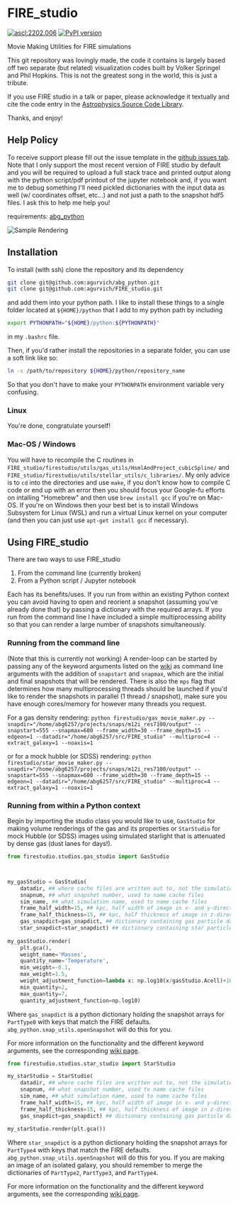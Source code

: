 # FIRE_studio
<a href="https://ascl.net/2202.006"><img src="https://img.shields.io/badge/ascl-2202.006-blue.svg?colorB=262255" alt="ascl:2202.006" /></a>
[![PyPI version](https://badge.fury.io/py/firestudio.svg)](https://badge.fury.io/py/firestudio)

Movie Making Utilities for FIRE simulations

This git repository was lovingly made, the code it contains is largely based off two separate (but related) visualization codes built by Volker Springel and Phil Hopkins. This is not the greatest song in the world, this is just a tribute.

If you use FIRE studio in a talk or paper, please acknowledge it textually and cite the code entry in the [Astrophysics Source Code Library](https://ui.adsabs.harvard.edu/abs/2022ascl.soft02006G/abstract).

Thanks, and enjoy!

## Help Policy
To receive support please fill out the issue template in the [github issues tab](https://github.com/agurvich/FIRE_studio/issues). 
Note that I only support the most recent version of FIRE studio by default and you will be required to upload a full stack trace and printed output along with the python script/pdf printout of the jupyter notebook and, if you want me to debug something I'll need pickled dictionaries with the input data as well (w/ coordinates offset, etc...) and not just a path to the snapshot hdf5 files. I ask this to help me help you!

requirements:
[abg_python](https://www.github.com/agurvich/abg_python)

![Sample Rendering](docs/source/imgs/final.png)

## Installation
To install (with ssh) clone the repository and its dependency
```bash
git clone git@github.com:agurvich/abg_python.git
git clone git@github.com:agurvich/FIRE_studio.git
```
and add them into your python path. I like to install these things to a single folder located at `${HOME}/python` that I add to my python path by including 
```bash
export PYTHONPATH="${HOME}/python:${PYTHONPATH}"
```
in my `.bashrc` file.

Then, if you'd rather install the repositories in a separate folder, you can use a soft link like so:
```bash
ln -s /path/to/repository ${HOME}/python/repository_name
```
So that you don't have to make your `PYTHONPATH` environment variable very confusing.

### Linux
You're done, congratulate yourself!

### Mac-OS / Windows
You will have to recompile the C routines in `FIRE_studio/firestudio/utils/gas_utils/HsmlAndProject_cubicSpline/` and `FIRE_studio/firestudio/utils/stellar_utils/c_libraries/`. 
My only advice is to `cd` into the directories and use `make`, if you don't know how to compile C code or end up with an error then you should focus your Google-fu efforts on intalling "Homebrew" and then use `brew install gcc` if you're on Mac-OS.
If you're on Windows then your best bet is to install Windows Subsystem for Linux (WSL) and run a virtual Linux kernel on your computer (and then you can just use `apt-get install gcc` if necessary). 

## Using FIRE_studio
There are two ways to use FIRE_studio
1) From the command line (currently broken)
2) From a Python script / Jupyter notebook

Each has its benefits/uses. If you run from within an existing Python context you can avoid having to open and reorient a snapshot (assuming you've already done that) by passing a dictionary with the required arrays. 
If you run from the command line I have included a simple multiprocessing ability so that you can render a large number of snapshots simultaneously. 


### Running from the command line
(Note that this is currently not working)
A render-loop can be started by passing any of the keyword arguments listed on the [wiki](https://github.com/agurvich/FIRE_studio/wiki) as command line arguments with the addition of `snapstart` and `snapmax`, which are the initial and final snapshots that will be rendered. 
There is also the `mps` flag that determines how many multiprocessing threads should be launched if you'd like to render the snapshots in parallel (1 thread / snapshot), make sure you have enough cores/memory for however many threads you request. 

For a gas density rendering:
`python firestudio/gas_movie_maker.py --snapdir="/home/abg6257/projects/snaps/m12i_res7100/output" --snapstart=555 --snapmax=600 --frame_width=30 --frame_depth=15 --edgeon=1 --datadir="/home/abg6257/src/FIRE_studio" --multiproc=4 --extract_galaxy=1 --noaxis=1`

or for a mock hubble (or SDSS) rendering:
`python firestudio/star_movie_maker.py --snapdir="/home/abg6257/projects/snaps/m12i_res7100/output" --snapstart=555 --snapmax=600 --frame_width=30 --frame_depth=15 --edgeon=1 --datadir="/home/abg6257/src/FIRE_studio" --multiproc=4 --extract_galaxy=1 --noaxis=1`

### Running from within a Python context
Begin by importing the studio class you would like to use, `GasStudio` for making volume renderings of the gas and its properties or `StarStudio` for mock Hubble (or SDSS) images using simulated starlight that is attenuated by dense gas (dust lanes for days!).

```python
from firestudio.studios.gas_studio import GasStudio



my_gasStudio = GasStudio(
    datadir, ## where cache files are written out to, not the simulation directory
    snapnum, ## what snapshot number, used to name cache files
    sim_name, ## what simulation name, used to name cache files
    frame_half_width=15, ## kpc, half width of image in x- and y-directions
    frame_half_thickness=15, ## kpc, half thickness of image in z-direction
    gas_snapdict=gas_snapdict, ## dictionary containing gas particle data
    star_snapdict=star_snapdict) ## dictionary containing star particle data
        
my_gasStudio.render(
    plt.gca(),
    weight_name='Masses',
    quantity_name='Temperature',
    min_weight=-0.1,
    max_weight=1.5,
    weight_adjustment_function=lambda x: np.log10(x/gasStudio.Acell)+10-6) ## msun/pc^2
    min_quantity=2,
    max_quantity=7,
    quantity_adjustment_function=np.log10)
```

Where `gas_snapdict` is a python dictionary holding the snapshot arrays for `PartType0` with keys that match the FIRE defaults. `abg_python.snap_utils.openSnapshot` will do this for you. 

For more information on the functionality and the different keyword arguments, see the corresponding [wiki page](https://github.com/agurvich/FIRE_studio/wiki/gas_studio).

```python
from firestudio.studios.star_studio import StarStudio

my_starStudio = StarStudio(
    datadir, ## where cache files are written out to, not the simulation directory
    snapnum, ## what snapshot number, used to name cache files
    sim_name, ## what simulation name, used to name cache files
    frame_half_width=15, ## kpc, half width of image in x- and y-directions
    frame_half_thickness=15, ## kpc, half thickness of image in z-direction
    gas_snapdict=gas_snapdict) ## dictionary containing gas particle data
    
my_starStudio.render(plt.gca())
```

Where `star_snapdict` is a python dictionary holding the snapshot arrays for `PartType4` with keys that match the FIRE defaults. `abg_python.snap_utils.openSnapshot` will do this for you. If you are making an image of an isolated galaxy, you should remember to merge the dictionaries of `PartType2`, `PartType3`, and `PartType4`.

For more information on the functionality and the different keyword arguments, see the corresponding [wiki page](https://github.com/agurvich/FIRE_studio/wiki/star_studio).
